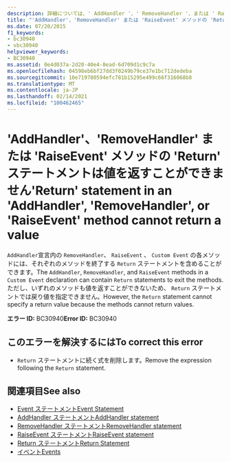 ```yaml
---
description: 詳細については、' AddHandler '、' RemoveHandler '、または ' RaiseEvent ' メソッドの ' Return ' ステートメントで値を返すことはできません。
title: "'AddHandler'、'RemoveHandler' または 'RaiseEvent' メソッドの 'Return' ステートメントは値を返すことができません"
ms.date: 07/20/2015
f1_keywords:
- bc30940
- vbc30940
helpviewer_keywords:
- BC30940
ms.assetid: 0e4d037a-2d20-40e4-8ead-6d709d1c9c7a
ms.openlocfilehash: 04598eb6bf27dd3f0249b79ce37e1bc712dedeba
ms.sourcegitcommit: 10e719780594efc781b15295e499c66f316068b8
ms.translationtype: MT
ms.contentlocale: ja-JP
ms.lasthandoff: 02/14/2021
ms.locfileid: "100462465"
---
```

# <a name="return-statement-in-an-addhandler-removehandler-or-raiseevent-method-cannot-return-a-value"></a><span data-ttu-id="dc6f7-103">'AddHandler'、'RemoveHandler' または 'RaiseEvent' メソッドの 'Return' ステートメントは値を返すことができません</span><span class="sxs-lookup"><span data-stu-id="dc6f7-103">'Return' statement in an 'AddHandler', 'RemoveHandler', or 'RaiseEvent' method cannot return a value</span></span>

<span data-ttu-id="dc6f7-104">`AddHandler`宣言内の `RemoveHandler`、 `RaiseEvent` 、 `Custom Event` の各メソッドには、それぞれのメソッドを終了する `Return` ステートメントを含めることができます。</span><span class="sxs-lookup"><span data-stu-id="dc6f7-104">The `AddHandler`, `RemoveHandler`, and `RaiseEvent` methods in a `Custom Event` declaration can contain `Return` statements to exit the methods.</span></span> <span data-ttu-id="dc6f7-105">ただし、いずれのメソッドも値を返すことができないため、 `Return` ステートメントでは戻り値を指定できません。</span><span class="sxs-lookup"><span data-stu-id="dc6f7-105">However, the `Return` statement cannot specify a return value because the methods cannot return values.</span></span>  
  
 <span data-ttu-id="dc6f7-106">**エラー ID:** BC30940</span><span class="sxs-lookup"><span data-stu-id="dc6f7-106">**Error ID:** BC30940</span></span>  
  
## <a name="to-correct-this-error"></a><span data-ttu-id="dc6f7-107">このエラーを解決するには</span><span class="sxs-lookup"><span data-stu-id="dc6f7-107">To correct this error</span></span>  
  
- <span data-ttu-id="dc6f7-108">`Return` ステートメントに続く式を削除します。</span><span class="sxs-lookup"><span data-stu-id="dc6f7-108">Remove the expression following the `Return` statement.</span></span>  
  
## <a name="see-also"></a><span data-ttu-id="dc6f7-109">関連項目</span><span class="sxs-lookup"><span data-stu-id="dc6f7-109">See also</span></span>

- [<span data-ttu-id="dc6f7-110">Event ステートメント</span><span class="sxs-lookup"><span data-stu-id="dc6f7-110">Event Statement</span></span>](../language-reference/statements/event-statement.md)
- [<span data-ttu-id="dc6f7-111">AddHandler ステートメント</span><span class="sxs-lookup"><span data-stu-id="dc6f7-111">AddHandler statement</span></span>](../language-reference/statements/addhandler-statement.md)
- [<span data-ttu-id="dc6f7-112">RemoveHandler ステートメント</span><span class="sxs-lookup"><span data-stu-id="dc6f7-112">RemoveHandler statement</span></span>](../language-reference/statements/removehandler-statement.md)
- [<span data-ttu-id="dc6f7-113">RaiseEvent ステートメント</span><span class="sxs-lookup"><span data-stu-id="dc6f7-113">RaiseEvent statement</span></span>](../language-reference/statements/raiseevent-statement.md)
- [<span data-ttu-id="dc6f7-114">Return ステートメント</span><span class="sxs-lookup"><span data-stu-id="dc6f7-114">Return Statement</span></span>](../language-reference/statements/return-statement.md)
- [<span data-ttu-id="dc6f7-115">イベント</span><span class="sxs-lookup"><span data-stu-id="dc6f7-115">Events</span></span>](../programming-guide/language-features/events/index.md)
